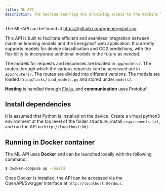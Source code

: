 ```yaml
---
title: ML API
description: The machine learning API providing access to the machine learning models.
---
```


The ML-API can be found at https://github.com/pgenergy/ml-api.

This API is built to facilitate efficient and seamless integration between machine learning models and the Energyleaf web application. It currently supports models for device classification and CO2 predictions, with the flexibility to incorporate additional models in the future as needed.

The models for requests and responses are located in `app/models/`. The routes through which the various requests can be accessed are in `app/routers/`. The routes are divided into different versions. The models are loaded in `app/tasks/load_models.py` and stored under `models/`.

**Hosting** is handled through [Fly.io](https://fly.io), and **communication** uses Protobuf.

## Install dependencies

It is assumed that Python is installed on the device. Create a virtual python3 environment at the top level of the folder structure, install `requirements.txt`, and run the API on `http://localhost:80/`.

## Running in Docker container

The ML-API uses **Docker** and can be launched locally with the following command:
```bash
$ docker-compose up --build
```

Once Docker is installed, the API can be accessed via the OpenAPI/Swagger interface at `http://localhost:80/docs`.